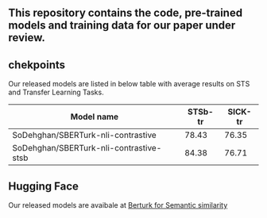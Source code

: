 ## This repository contains the code, pre-trained models and training data for our paper under review.

## chekpoints
Our released models are listed in below table with average results on STS and Transfer Learning Tasks. 

| Model name                                 |   STSb-tr   |   SICK-tr  |
| --------------------------------------     | ----------- | ---------- |
| SoDehghan/SBERTurk-nli-contrastive         |    78.43    |    76.35   |
| SoDehghan/SBERTurk-nli-contrastive-stsb    |    84.38    |    76.71   |

## Hugging Face
Our released models are avaibale at [Berturk for Semantic similarity](https://huggingface.co/SoDehghan/SBERTurk-nli-v2-contrastive)

